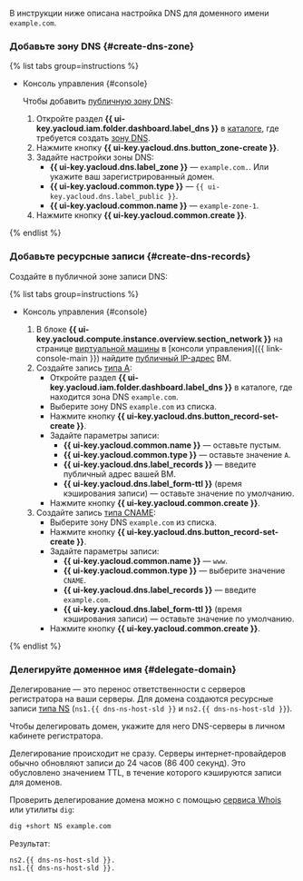 В инструкции ниже описана настройка DNS для доменного имени `example.com`.

### Добавьте зону DNS {#create-dns-zone}

{% list tabs group=instructions %}

- Консоль управления {#console}

   Чтобы добавить [публичную зону DNS](../../dns/concepts/dns-zone.md#public-zones):
   1. Откройте раздел **{{ ui-key.yacloud.iam.folder.dashboard.label_dns }}** в [каталоге](../../resource-manager/concepts/resources-hierarchy.md#folder), где требуется создать [зону DNS](../../dns/concepts/dns-zone.md).
   1. Нажмите кнопку **{{ ui-key.yacloud.dns.button_zone-create }}**.
   1. Задайте настройки зоны DNS:
      * **{{ ui-key.yacloud.dns.label_zone }}** — `example.com.`. Или укажите ваш зарегистрированный домен.
      * **{{ ui-key.yacloud.common.type }}** — `{{ ui-key.yacloud.dns.label_public }}`.
      * **{{ ui-key.yacloud.common.name }}** — `example-zone-1`.
   1. Нажмите кнопку **{{ ui-key.yacloud.common.create }}**.

{% endlist %}

### Добавьте ресурсные записи {#create-dns-records}

Создайте в публичной зоне записи DNS:

{% list tabs group=instructions %}

- Консоль управления {#console}

   1. В блоке **{{ ui-key.yacloud.compute.instance.overview.section_network }}** на странице [виртуальной машины](../../compute/concepts/vm.md) в [консоли управления]({{ link-console-main }}) найдите [публичный IP-адрес](../../vpc/concepts/address.md#public-addresses) ВМ.
   1. Создайте запись [типа А](../../dns/concepts/resource-record.md#a):
      * Откройте раздел **{{ ui-key.yacloud.iam.folder.dashboard.label_dns }}** в каталоге, где находится зона DNS `example.com`.
      * Выберите зону DNS `example.com` из списка.
      * Нажмите кнопку **{{ ui-key.yacloud.dns.button_record-set-create }}**.
      * Задайте параметры записи:
         * **{{ ui-key.yacloud.common.name }}** — оставьте пустым.
         * **{{ ui-key.yacloud.common.type }}** — оставьте значение `А`.
         * **{{ ui-key.yacloud.dns.label_records }}** — введите публичный адрес вашей ВМ.
         * **{{ ui-key.yacloud.dns.label_form-ttl }}** (время кэширования записи) — оставьте значение по умолчанию.
      * Нажмите кнопку **{{ ui-key.yacloud.common.create }}**.
   1. Создайте запись [типа CNAME](../../dns/concepts/resource-record.md#cname):
      * Выберите зону DNS `example.com` из списка.
      * Нажмите кнопку **{{ ui-key.yacloud.dns.button_record-set-create }}**.
      * Задайте параметры записи:
         * **{{ ui-key.yacloud.common.name }}** — `www`.
         * **{{ ui-key.yacloud.common.type }}** — выберите значение `CNAME`.
         * **{{ ui-key.yacloud.dns.label_records }}** — введите `example.com`.
         * **{{ ui-key.yacloud.dns.label_form-ttl }}** (время кэширования записи) — оставьте значение по умолчанию.
      * Нажмите кнопку **{{ ui-key.yacloud.common.create }}**.

{% endlist %}

### Делегируйте доменное имя {#delegate-domain}

Делегирование — это перенос ответственности с серверов регистратора на ваши серверы. Для домена создаются ресурсные записи [типа NS](../../dns/concepts/resource-record.md#ns) (`ns1.{{ dns-ns-host-sld }}` и `ns2.{{ dns-ns-host-sld }}`).

Чтобы делегировать домен, укажите для него DNS-серверы в личном кабинете регистратора.

Делегирование происходит не сразу. Серверы интернет-провайдеров обычно обновляют записи до 24 часов (86 400 секунд). Это обусловлено значением TTL, в течение которого кэшируются записи для доменов.

Проверить делегирование домена можно с помощью [сервиса Whois](https://www.reg.ru/whois/check_site) или утилиты `dig`:

```bash
dig +short NS example.com
```

Результат:

```text
ns2.{{ dns-ns-host-sld }}.
ns1.{{ dns-ns-host-sld }}.
```